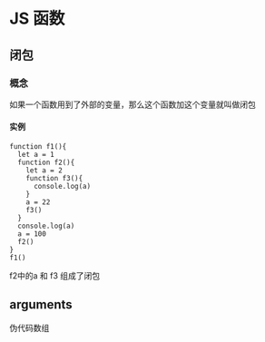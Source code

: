 # JS 函数
## 闭包
### 概念
如果一个函数用到了外部的变量，那么这个函数加这个变量就叫做闭包
#### 实例
```
function f1(){
  let a = 1
  function f2(){
    let a = 2
    function f3(){
      console.log(a)
    }
    a = 22
    f3()
  }
  console.log(a)
  a = 100
  f2()
}
f1()
```
 f2中的a 和 f3 组成了闭包
## arguments
伪代码数组

